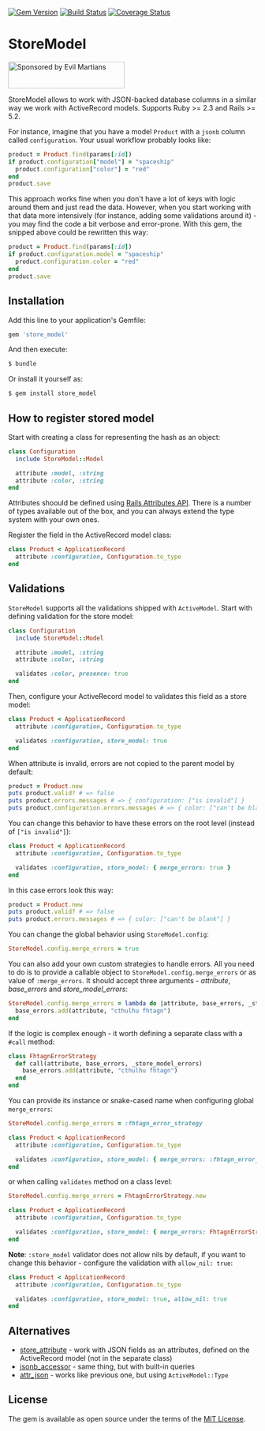 [![Gem Version](https://badge.fury.io/rb/store_model.svg)](https://rubygems.org/gems/store_model)
[![Build Status](https://travis-ci.org/DmitryTsepelev/store_model.svg?branch=master)](https://travis-ci.org/DmitryTsepelev/store_model)
[![Coverage Status](https://coveralls.io/repos/github/DmitryTsepelev/store_model/badge.svg?branch=master)](https://coveralls.io/github/DmitryTsepelev/store_model?branch=master)

# StoreModel

<a href="https://evilmartians.com/?utm_source=store_model">
<img src="https://evilmartians.com/badges/sponsored-by-evil-martians.svg" alt="Sponsored by Evil Martians" width="236" height="54"></a>

StoreModel allows to work with JSON-backed database columns in a similar way we work with ActiveRecord models. Supports Ruby >= 2.3 and Rails >= 5.2.

For instance, imagine that you have a model `Product` with a `jsonb` column called `configuration`. Your usual workflow probably looks like:

```ruby
product = Product.find(params[:id])
if product.configuration["model"] = "spaceship"
  product.configuration["color"] = "red"
end
product.save
```

This approach works fine when you don't have a lot of keys with logic around them and just read the data. However, when you start working with that data more intensively (for instance, adding some validations around it) - you may find the code a bit verbose and error-prone. With this gem, the snipped above could be rewritten this way:

```ruby
product = Product.find(params[:id])
if product.configuration.model = "spaceship"
  product.configuration.color = "red"
end
product.save
```

## Installation

Add this line to your application's Gemfile:

```ruby
gem 'store_model'
```

And then execute:
```bash
$ bundle
```

Or install it yourself as:
```bash
$ gem install store_model
```

## How to register stored model

Start with creating a class for representing the hash as an object:

```ruby
class Configuration
  include StoreModel::Model

  attribute :model, :string
  attribute :color, :string
end
```

Attributes shoould be defined using [Rails Attributes API](https://api.rubyonrails.org/classes/ActiveRecord/Attributes/ClassMethods.html). There is a number of types available out of the box, and you can always extend the type system with your own ones.

Register the field in the ActiveRecord model class:

```ruby
class Product < ApplicationRecord
  attribute :configuration, Configuration.to_type
end
```

## Validations

`StoreModel` supports all the validations shipped with `ActiveModel`. Start with defining validation for the store model:

```ruby
class Configuration
  include StoreModel::Model

  attribute :model, :string
  attribute :color, :string

  validates :color, presence: true
end
```

Then, configure your ActiveRecord model to validates this field as a store model:

```ruby
class Product < ApplicationRecord
  attribute :configuration, Configuration.to_type

  validates :configuration, store_model: true
end
```

When attribute is invalid, errors are not copied to the parent model by default:

```ruby
product = Product.new
puts product.valid? # => false
puts product.errors.messages # => { configuration: ["is invalid"] }
puts product.configuration.errors.messages # => { color: ["can't be blank"] }
```

You can change this behavior to have these errors on the root level (instead of `["is invalid"]`):

```ruby
class Product < ApplicationRecord
  attribute :configuration, Configuration.to_type

  validates :configuration, store_model: { merge_errors: true }
end
```

In this case errors look this way:

```ruby
product = Product.new
puts product.valid? # => false
puts product.errors.messages # => { color: ["can't be blank"] }
```

You can change the global behavior using `StoreModel.config`:

```ruby
StoreModel.config.merge_errors = true
```

You can also add your own custom strategies to handle errors. All you need to do is to provide a callable object to `StoreModel.config.merge_errors` or as value of `:merge_errors`. It should accept three arguments - _attribute_, _base_errors_ and _store_model_errors_:

```ruby
StoreModel.config.merge_errors = lambda do |attribute, base_errors, _store_model_errors| do
  base_errors.add(attribute, "cthulhu fhtagn")
end
```

If the logic is complex enough - it worth defining a separate class with a `#call` method:

```ruby
class FhtagnErrorStrategy
  def call(attribute, base_errors, _store_model_errors)
    base_errors.add(attribute, "cthulhu fhtagn")
  end
end
```

You can provide its instance or snake-cased name when configuring global `merge_errors`:

```ruby
StoreModel.config.merge_errors = :fhtagn_error_strategy

class Product < ApplicationRecord
  attribute :configuration, Configuration.to_type

  validates :configuration, store_model: { merge_errors: :fhtagn_error_strategy }
end
```

or when calling `validates` method on a class level:

```ruby
StoreModel.config.merge_errors = FhtagnErrorStrategy.new

class Product < ApplicationRecord
  attribute :configuration, Configuration.to_type

  validates :configuration, store_model: { merge_errors: FhtagnErrorStrategy.new }
end
```

**Note**: `:store_model` validator does not allow nils by default, if you want to change this behavior - configure the validation with `allow_nil: true`:

```ruby
class Product < ApplicationRecord
  attribute :configuration, Configuration.to_type

  validates :configuration, store_model: true, allow_nil: true
end
```

## Alternatives

- [store_attribute](https://github.com/palkan/store_attribute) - work with JSON fields as an attributes, defined on the ActiveRecord model (not in the separate class)
- [jsonb_accessor](https://github.com/devmynd/jsonb_accessor) - same thing, but with built-in queries
- [attr_json](https://github.com/jrochkind/attr_json) - works like previous one, but using `ActiveModel::Type`

## License

The gem is available as open source under the terms of the [MIT License](https://opensource.org/licenses/MIT).

